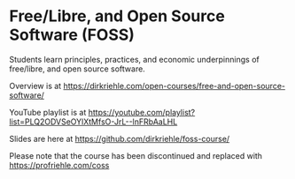 # Free/Libre, and Open Source Software (FOSS)

Students learn principles, practices, and economic underpinnings of free/libre, and open source software.

Overview is at https://dirkriehle.com/open-courses/free-and-open-source-software/

YouTube playlist is at https://youtube.com/playlist?list=PLQ2ODVSeOYlXtMfsO-JrL--lnFRbAaLHL

Slides are here at https://github.com/dirkriehle/foss-course/

Please note that the course has been discontinued and replaced with https://profriehle.com/coss
